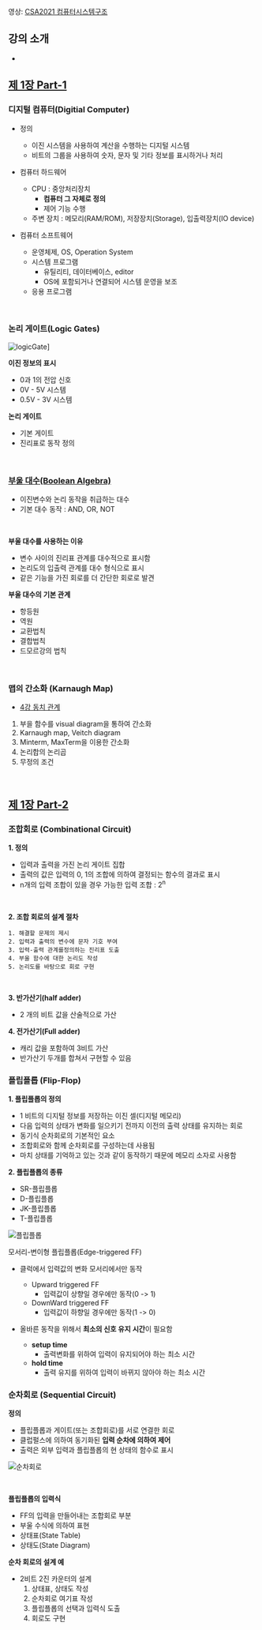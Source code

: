 영상: [CSA2021 컴퓨터시스템구조](https://www.youtube.com/playlist?list=PLc8fQ-m7b1hCHTT7VH2oo0Ng7Et096dYc)

## 강의 소개
- 

## [제 1장 Part-1](https://www.youtube.com/watch?v=SG89LOgT7Vc&list=PLc8fQ-m7b1hCHTT7VH2oo0Ng7Et096dYc&index=2)

### 디지털 컴퓨터(Digitial Computer)

- 정의
    - 이진 시스템을 사용하여 계산을 수행하는 디지털 시스템
    - 비트의 그룹을 사용하여 숫자, 문자 및 기타 정보를 표시하거나 처리

- 컴퓨터 하드웨어

    - CPU : 중앙처리장치
        - **컴퓨터 그 자체로 정의**
        - 제어 기능 수행
    - 주변 장치 : 메모리(RAM/ROM), 저장장치(Storage), 입출력장치(IO device)

- 컴퓨터 소프트웨어
    - 운영체제, OS, Operation System
    - 시스템 프로그램
        - 유틸리티, 데이터베이스, editor
        - OS에 포함되거나 연결되어 시스템 운영을 보조
    - 응용 프로그램

<br>

### 논리 게이트(Logic Gates)

![logicGate](img/logicGates.PNG)]

**이진 정보의 표시**

- 0과 1의 전압 신호
- 0V - 5V 시스템
- 0.5V - 3V 시스템

**논리 게이트**

- 기본 게이트
- 진리표로 동작 정의

<br>



### [부울 대수(Boolean Algebra)](/이산-수학/명제,추론,귀납,부울대수/부울-대수.md)

- 이진변수와 논리 동작을 취급하는 대수
- 기본 대수 동작 : AND, OR, NOT

<br>

**부울 대수를 사용하는 이유**

- 변수 사이의 진리표 관계를 대수적으로 표시함
- 논리도의 입출력 관계를 대수 형식으로 표시
- 같은 기능을 가진 회로를 더 간단한 회로로 발견

**부울 대수의 기본 관계**

- 항등원
- 역원
- 교환법칙
- 결합법칙
- 드모르강의 법칙

<br>

### 맵의 간소화 (Karnaugh Map)
- [4강 동치 관계](/이산-수학/이산수학-기초/동치-관계.md)

1. 부을 함수를 visual diagram을 통하여 간소화
2. Karnaugh map, Veitch diagram
3. Minterm, MaxTerm을 이용한 간소화
4. 논리합의 논리곱
5. 무정의 조건
<br>


## [제 1장 Part-2](https://www.youtube.com/watch?v=gn5z3Un_qqM&list=PLc8fQ-m7b1hCHTT7VH2oo0Ng7Et096dYc&index=3)

### 조합회로 (Combinational Circuit)

**1. 정의**

- 입력과 출력을 가진 논리 게이트 집합
- 출력의 값은 입력의 0, 1의 조합에 의하여 결정되는 함수의 결과로 표시
- n개의 입력 조합이 있을 경우 가능한 입력 조합 : 2<sup>n

<br>

**2. 조합 회로의 설계 절차**
```
1. 해결할 문제의 제시
2. 입력과 출력의 변수에 문자 기호 부여
3. 입력-출력 관계를정의하는 진리표 도출
4. 부울 함수에 대한 논리도 작성
5. 논리도를 바탕으로 회로 구현
```
<br>

**3. 반가산기(half adder)**

- 2 개의 비트 값을 산술적으로 가산

**4. 전가산기(Full adder)**

- 캐리 값을 포함하여 3비트 가산
- 반가산기 두개를 합쳐서 구현할 수 있음


### 플립플롭 (Flip-Flop)

**1. 플립플롭의 정의**

- 1 비트의 디지털 정보를 저장하는 이진 셀(디지털 메모리)
- 다음 입력의 상태가 변화를 일으키기 전까지 이전의 출력 상태를 유지하는 회로
- 동기식 순차회로의 기본적인 요소
- 조합회로와 함께 순차회로를 구성하는데 사용됨
- 마치 상태를 기억하고 있는 것과 같이 동작하기 때문에 메모리 소자로 사용함

**2. 플립플롭의 종류**

- SR-플립플롭
- D-플립플롭
- JK-플립플롭
- T-플립플롭

![플립플롭](img/flipflop.PNG)

모서리-변이형 플립플롭(Edge-triggered FF)

- 클럭에서 입력값의 변화 모서리에서만 동작
    - Upward triggered FF
        - 입력값이 상향일 경우에만 동작(0 -> 1)
    - DownWard triggered FF
        - 입력값이 하향일 경우에만 동작(1 -> 0)

- 올바른 동작을 위해서 **최소의 신호 유지 시간**이 필요함
    - **setup time**
        - 출력변화를 위하여 입력이 유지되어야 하는 최소 시간
    - **hold time**
        - 출력 유지를 위하여 입력이 바뀌지 않아야 하는 최소 시간

### 순차회로 (Sequential Circuit)

**정의**

- 플립플롭과 게이트(또는 조합회로)를 서로 연결한 회로
- 클럽펄스에 의하여 동기화된 **입력 순차에 의하여 제어**
- 출력은 외부 입력과 플립플롭의 현 상태의 함수로 표시

![순차회로](img/sequential%20circuit.PNG)

<br>

**플립플롭의 입력식**

- FF의 입력을 만들어내는 조합회로 부분
- 부울 수식에 의하여 표현
- 상태표(State Table)
- 상태도(State Diagram)


**순차 회로의 설계 예**

- 2비트 2진 카운터의 설계
    1. 상태표, 상태도 작성
    2. 순차회로 여기표 작성
    3. 플립플롭의 선택과 입력식 도출
    4. 회로도 구현


